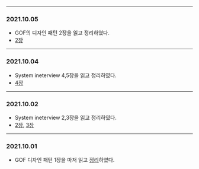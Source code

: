 
___
### 2021.10.05
- GOF의 디자인 패턴 2장을 읽고 정리하였다.
- [2장](https://til.muuty.me/topics/gof-design-pattern/2)
---
### 2021.10.04
- System ineterview 4,5장을 읽고 정리하였다.
- [4장](https://til.muuty.me/topics/system-interviews/4)
---
### 2021.10.02
- System ineterview 2,3장을 읽고 정리하였다.
- [2장](https://til.muuty.me/topics/system-interviews/2), [3장](https://til.muuty.me/topics/system-interviews/3)

---
### 2021.10.01
- GOF 디자인 패턴 1장을 마저 읽고 [정리](https://til.muuty.me/topics/gof-design-pattern/1)하였다.